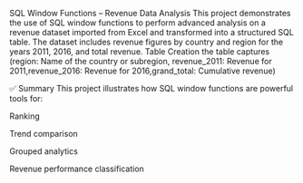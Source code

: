 SQL Window Functions – Revenue Data Analysis
This project demonstrates the use of SQL window functions to perform advanced analysis on a revenue dataset imported from Excel and transformed into a structured SQL table. The dataset includes revenue figures by country and region for the years 2011, 2016, and total revenue.
 Table Creation
 the table captures (region: Name of the country or subregion,
revenue_2011: Revenue for 2011,revenue_2016: Revenue for 2016,grand_total: Cumulative revenue)

✅ Summary
This project illustrates how SQL window functions are powerful tools for:

Ranking

Trend comparison

Grouped analytics

Revenue performance classification
